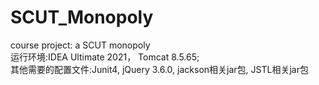 # SCUT_Monopoly<br/>
course project: a SCUT monopoly<br/>
运行环境:IDEA Ultimate 2021， Tomcat 8.5.65; <br/>
其他需要的配置文件:Junit4, jQuery 3.6.0, jackson相关jar包, JSTL相关jar包<br/>
